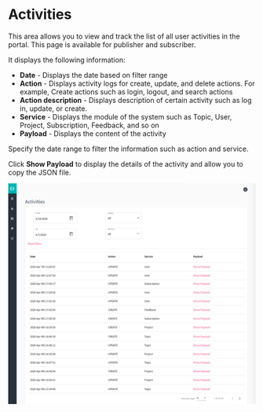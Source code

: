 
# Activities #

This area allows you to view and track the list of all user activities in the portal. This page is available for publisher and subscriber. 

It displays the following information:

- **Date** - Displays the date based on filter range 
- **Action** - Displays activity logs for create, update, and delete actions. 
  For example, Create actions such as login, logout, and search actions
- **Action description** - Displays description of certain activity such as log in, update, or create.
- **Service** - Displays the module of the system such as Topic, User, Project, Subscription, Feedback, and so on
- **Payload** - Displays the content of the activity

Specify the date range to filter the information such as action and service.

Click **Show Payload** to display the details of the activity and allow you to copy the JSON file.


![Image not Available](../assets/Fig64.png)
